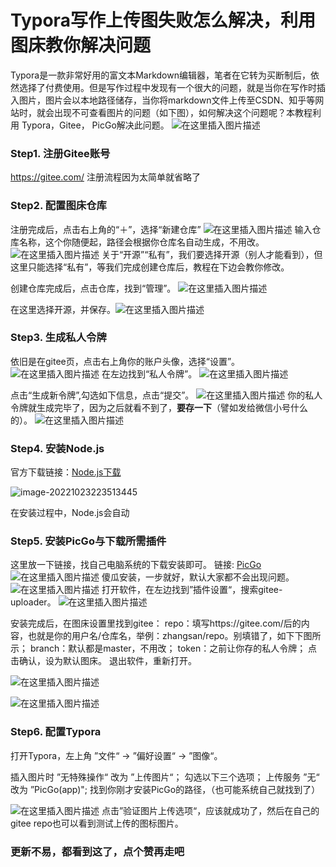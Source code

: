 ﻿# Typora写作上传图失败怎么解决，利用图床教你解决问题
Typora是一款非常好用的富文本Markdown编辑器，笔者在它转为买断制后，依然选择了付费使用。但是写作过程中发现有一个很大的问题，就是当你在写作时插入图片，图片会以本地路径储存，当你将markdown文件上传至CSDN、知乎等网站时，就会出现不可查看图片的问题（如下图），如何解决这个问题呢？本教程利用 Typora，Gitee， PicGo解决此问题。
![在这里插入图片描述](https://img-blog.csdnimg.cn/88db36411d384ce3b22c0f307d17488f.png)

### Step1. 注册Gitee账号
https://gitee.com/ 注册流程因为太简单就省略了
### Step2. 配置图床仓库
注册完成后，点击右上角的“＋”，选择“新建仓库”
![在这里插入图片描述](https://img-blog.csdnimg.cn/50af75c7046a41e5beaf8d1fdbc838ef.png)
输入仓库名称，这个你随便起，路径会根据你仓库名自动生成，不用改。
![在这里插入图片描述](https://img-blog.csdnimg.cn/adf5dd55faa340668aca203559f12e7c.png)
关于“开源”“私有”，我们要选择开源（别人才能看到），但这里只能选择“私有”，等我们完成创建仓库后，教程在下边会教你修改。

创建仓库完成后，点击仓库，找到“管理”。
![在这里插入图片描述](https://img-blog.csdnimg.cn/42d25cf6a13f4c52a7912df9df6d7432.png)

在这里选择开源，并保存。![在这里插入图片描述](https://img-blog.csdnimg.cn/3d2eeeb19d654f1cabb04fd74e11697e.png)
### Step3. 生成私人令牌
依旧是在gitee页，点击右上角你的账户头像，选择“设置”。
![在这里插入图片描述](https://img-blog.csdnimg.cn/065f65ec8c33407c89971e21c83b5efb.png)
在左边找到“私人令牌”。
![在这里插入图片描述](https://img-blog.csdnimg.cn/e22099fa5d6248d896ec115079f58421.png)

点击“生成新令牌”,勾选如下信息，点击“提交”。
![在这里插入图片描述](https://img-blog.csdnimg.cn/8017c8e332c4443c9532f76d57257a08.png)
你的私人令牌就生成完毕了，因为之后就看不到了，**要存一下**（譬如发给微信小号什么的）。
![在这里插入图片描述](https://img-blog.csdnimg.cn/ef477be5abdd411d9f313ee0d577e5e8.png)
### Step4. 安装Node.js
官方下载链接：[Node.js下载](http://nodejs.cn/download/)

![image-20221023223513445](https://gitee.com/Zashilaozhai/writing-materials-repo/raw/master/image-20221023223513445.png)

在安装过程中，Node.js会自动

### Step5. 安装PicGo与下载所需插件
这里放一下链接，找自己电脑系统的下载安装即可。
链接: [PicGo](https://github.com/Molunerfinn/picgo/releases)
![在这里插入图片描述](https://img-blog.csdnimg.cn/0da89dddf0364f108c65b9366cf91601.png)
傻瓜安装，一步就好，默认大家都不会出现问题。
![在这里插入图片描述](https://img-blog.csdnimg.cn/b8153ff4d8b641ed9cf5b42d21e09416.png)
打开软件，在左边找到”插件设置“，搜索gitee-uploader。
![在这里插入图片描述](https://img-blog.csdnimg.cn/d9a7c3e00220441ab691cb807476bbd3.png)

安装完成后，在图床设置里找到gitee：
repo：填写https://gitee.com/后的内容，也就是你的用户名/仓库名，举例：zhangsan/repo。别填错了，如下下图所示；
branch：默认都是master，不用改；
token：之前让你存的私人令牌；
点击确认，设为默认图床。
退出软件，重新打开。

![在这里插入图片描述](https://img-blog.csdnimg.cn/19357afcfd3940cd9b16b9b9decce860.png)

![在这里插入图片描述](https://img-blog.csdnimg.cn/32bd49d2174249528f7ecfbbc9b366b0.png)
### Step6. 配置Typora
打开Typora，左上角 ”文件“ → ”偏好设置“ → ”图像“。

插入图片时 ”无特殊操作“ 改为 ”上传图片“；
勾选以下三个选项；
上传服务 ”无“ 改为 ”PicGo(app)";
找到你刚才安装PicGo的路径，（也可能系统自己就找到了）

![在这里插入图片描述](https://img-blog.csdnimg.cn/48b9ac2875274bbfb75535322e08a140.png)
点击”验证图片上传选项“，应该就成功了，然后在自己的gitee repo也可以看到测试上传的图标图片。

### 更新不易，都看到这了，点个赞再走吧
